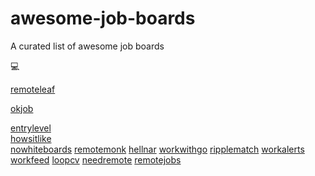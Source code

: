 # awesome-job-boards
A curated list of awesome job boards

:computer:

[remoteleaf](https://remoteleaf.com/)

[okjob](https://okjob.io/)

[entrylevel](https://entrylevel.io/)   
[howsitlike](https://www.howsitlike.com/)  
[nowhiteboards](https://nowhiteboards.io/)
[remotemonk](http://remotemonk.com/)
[hellnar](https://hellnar.github.io/openings/Openings.html)
[workwithgo](https://workwithgo.com)
[ripplematch](https://ripplematch.com/discover/)
[workalerts](https://workalerts.netlify.com/)
[workfeed](http://workfeed.dev)
[loopcv](https://www.loopcv.pro/)
[needremote](https://needremote.com/)
[remotejobs](https://remotejobs.world/)
